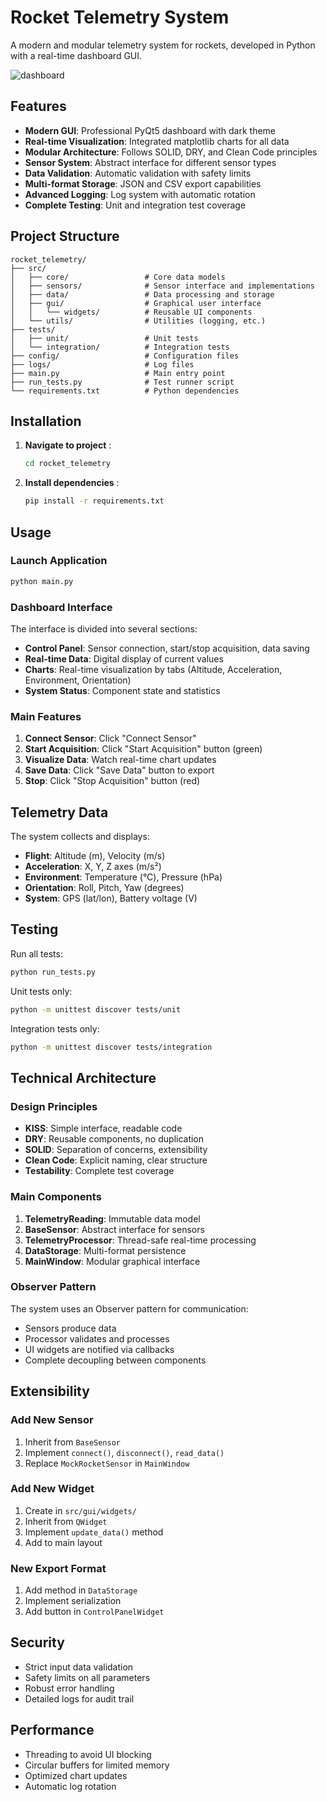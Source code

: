 # Rocket Telemetry System

A modern and modular telemetry system for rockets, developed in Python with a real-time dashboard GUI.

![dashboard](chemin/vers/l'image.jpg)

## Features

- **Modern GUI**: Professional PyQt5 dashboard with dark theme
- **Real-time Visualization**: Integrated matplotlib charts for all data
- **Modular Architecture**: Follows SOLID, DRY, and Clean Code principles
- **Sensor System**: Abstract interface for different sensor types
- **Data Validation**: Automatic validation with safety limits
- **Multi-format Storage**: JSON and CSV export capabilities
- **Advanced Logging**: Log system with automatic rotation
- **Complete Testing**: Unit and integration test coverage

## Project Structure

```
rocket_telemetry/
├── src/
│   ├── core/                 # Core data models
│   ├── sensors/              # Sensor interface and implementations
│   ├── data/                 # Data processing and storage
│   ├── gui/                  # Graphical user interface
│   │   └── widgets/          # Reusable UI components
│   └── utils/                # Utilities (logging, etc.)
├── tests/
│   ├── unit/                 # Unit tests
│   └── integration/          # Integration tests
├── config/                   # Configuration files
├── logs/                     # Log files
├── main.py                   # Main entry point
├── run_tests.py              # Test runner script
└── requirements.txt          # Python dependencies
```

## Installation

1. **Navigate to project** :
   ```bash
   cd rocket_telemetry
   ```

2. **Install dependencies** :
   ```bash
   pip install -r requirements.txt
   ```

## Usage

### Launch Application

```bash
python main.py
```

### Dashboard Interface

The interface is divided into several sections:

- **Control Panel**: Sensor connection, start/stop acquisition, data saving
- **Real-time Data**: Digital display of current values
- **Charts**: Real-time visualization by tabs (Altitude, Acceleration, Environment, Orientation)
- **System Status**: Component state and statistics

### Main Features

1. **Connect Sensor**: Click "Connect Sensor"
2. **Start Acquisition**: Click "Start Acquisition" button (green)
3. **Visualize Data**: Watch real-time chart updates
4. **Save Data**: Click "Save Data" button to export
5. **Stop**: Click "Stop Acquisition" button (red)

## Telemetry Data

The system collects and displays:

- **Flight**: Altitude (m), Velocity (m/s)
- **Acceleration**: X, Y, Z axes (m/s²)
- **Environment**: Temperature (°C), Pressure (hPa)
- **Orientation**: Roll, Pitch, Yaw (degrees)
- **System**: GPS (lat/lon), Battery voltage (V)

## Testing

Run all tests:

```bash
python run_tests.py
```

Unit tests only:
```bash
python -m unittest discover tests/unit
```

Integration tests only:
```bash
python -m unittest discover tests/integration
```

## Technical Architecture

### Design Principles

- **KISS**: Simple interface, readable code
- **DRY**: Reusable components, no duplication
- **SOLID**: Separation of concerns, extensibility
- **Clean Code**: Explicit naming, clear structure
- **Testability**: Complete test coverage

### Main Components

1. **TelemetryReading**: Immutable data model
2. **BaseSensor**: Abstract interface for sensors
3. **TelemetryProcessor**: Thread-safe real-time processing
4. **DataStorage**: Multi-format persistence
5. **MainWindow**: Modular graphical interface

### Observer Pattern

The system uses an Observer pattern for communication:
- Sensors produce data
- Processor validates and processes
- UI widgets are notified via callbacks
- Complete decoupling between components

## Extensibility

### Add New Sensor

1. Inherit from `BaseSensor`
2. Implement `connect()`, `disconnect()`, `read_data()`
3. Replace `MockRocketSensor` in `MainWindow`

### Add New Widget

1. Create in `src/gui/widgets/`
2. Inherit from `QWidget`
3. Implement `update_data()` method
4. Add to main layout

### New Export Format

1. Add method in `DataStorage`
2. Implement serialization
3. Add button in `ControlPanelWidget`

## Security

- Strict input data validation
- Safety limits on all parameters
- Robust error handling
- Detailed logs for audit trail

## Performance

- Threading to avoid UI blocking
- Circular buffers for limited memory
- Optimized chart updates
- Automatic log rotation
